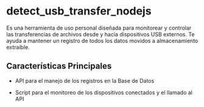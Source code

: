 # detect_usb_transfer_nodejs

Es una herramienta de uso personal diseñada para monitorear y controlar las transferencias de archivos desde y hacia dispositivos USB externos. Te ayuda a mantener un registro de todos los datos movidos a almacenamiento extraíble.

## Características Principales

* API para el manejo de los registros en la Base de Datos

* Script para el monitoreo de los dispositivos conectados y el llamado al API







        
